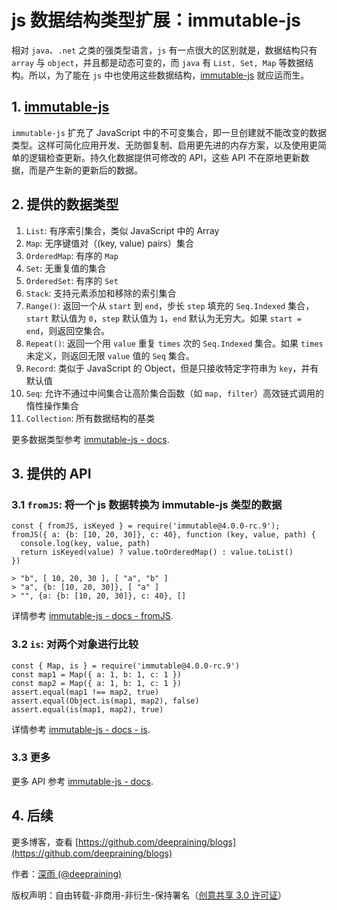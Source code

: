 # js 数据结构类型扩展：immutable-js

相对 `java`、`.net` 之类的强类型语言，`js` 有一点很大的区别就是，数据结构只有 `array` 与 `object`，并且都是动态可变的，而 `java` 有 `List, Set, Map` 等数据结构。所以，为了能在 `js` 中也使用这些数据结构，[immutable-js](https://github.com/facebook/immutable-js) 就应运而生。

## 1. [immutable-js](https://github.com/facebook/immutable-js)

`immutable-js` 扩充了 JavaScript 中的不可变集合，即一旦创建就不能改变的数据类型。这样可简化应用开发、无防御复制、启用更先进的内存方案，以及使用更简单的逻辑检查更新。持久化数据提供可修改的 API，这些 API 不在原地更新数据，而是产生新的更新后的数据。

## 2. 提供的数据类型

1. `List`: 有序索引集合，类似 JavaScript 中的 Array
2. `Map`: 无序键值对（(key, value) pairs）集合
3. `OrderedMap`: 有序的 `Map`
4. `Set`: 无重复值的集合
5. `OrderedSet`: 有序的 `Set`
6. `Stack`: 支持元素添加和移除的索引集合
7. `Range()`: 返回一个从 `start` 到 `end`，步长 `step` 填充的 `Seq.Indexed` 集合，`start` 默认值为 `0`，`step` 默认值为 `1`，`end` 默认为无穷大。如果 `start = end`，则返回空集合。
8. `Repeat()`: 返回一个用 `value` 重复 `times` 次的 `Seq.Indexed` 集合。如果 `times` 未定义，则返回无限 `value` 值的 `Seq` 集合。
9. `Record`: 类似于 JavaScript 的 Object，但是只接收特定字符串为 `key`，并有默认值
10. `Seq`: 允许不通过中间集合让高阶集合函数（如 `map, filter`）高效链式调用的惰性操作集合
11. `Collection`: 所有数据结构的基类

更多数据类型参考 [immutable-js - docs](http://facebook.github.io/immutable-js/docs/#/).

## 3. 提供的 API

### 3.1 `fromJS`: 将一个 js 数据转换为 immutable-js 类型的数据

```
const { fromJS, isKeyed } = require('immutable@4.0.0-rc.9');
fromJS({ a: {b: [10, 20, 30]}, c: 40}, function (key, value, path) {
  console.log(key, value, path)
  return isKeyed(value) ? value.toOrderedMap() : value.toList()
})

> "b", [ 10, 20, 30 ], [ "a", "b" ]
> "a", {b: [10, 20, 30]}, [ "a" ]
> "", {a: {b: [10, 20, 30]}, c: 40}, []
```

详情参考 [immutable-js - docs - fromJS](http://facebook.github.io/immutable-js/docs/#/fromJS).

### 3.2 `is`: 对两个对象进行比较

```
const { Map, is } = require('immutable@4.0.0-rc.9')
const map1 = Map({ a: 1, b: 1, c: 1 })
const map2 = Map({ a: 1, b: 1, c: 1 })
assert.equal(map1 !== map2, true)
assert.equal(Object.is(map1, map2), false)
assert.equal(is(map1, map2), true)
```

详情参考 [immutable-js - docs - is](http://facebook.github.io/immutable-js/docs/#/is).

### 3.3 更多

更多 API 参考 [immutable-js - docs](http://facebook.github.io/immutable-js/docs/#/).

## 4. 后续

更多博客，查看 [https://github.com/deepraining/blogs](https://github.com/deepraining/blogs)

作者：[深雨 (@deepraining)](https://github.com/deepraining)

版权声明：自由转载-非商用-非衍生-保持署名（[创意共享 3.0 许可证](https://creativecommons.org/licenses/by-nc-nd/3.0/deed.zh)）
